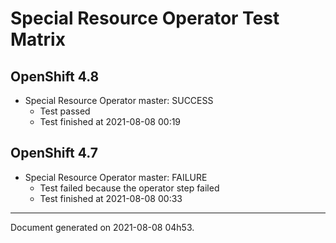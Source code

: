 
Special Resource Operator Test Matrix
=====================================

OpenShift 4.8
-------------


* Special Resource Operator master: SUCCESS
  - Test passed
  - Test finished at 2021-08-08 00:19

OpenShift 4.7
-------------


* Special Resource Operator master: FAILURE
  - Test failed because the operator step failed
  - Test finished at 2021-08-08 00:33


---
Document generated on 2021-08-08 04h53.

